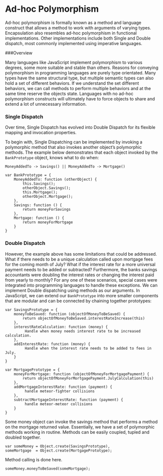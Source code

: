 # Ad-hoc Polymorphism

Ad-hoc polymorphism is formally known as a method and language construct 
that allows a method to work with arguments of varying types.
Encapsulation also resembles ad-hoc polymorphism in functional implementations. 
Other implementations include both Single and Double dispatch, most commonly 
implemented using imperative languages. 

###Overview

Many languages like JavaScript implement polymorphism to various degrees,
some more suitable and stable than others. Reasons for conveying polymorphism
in programming languages are purely type orientated. Many types have the same 
structural type, but multiple semantic types can also hold a set of different
behaviors. If we understand the set different behaviors, we can call methods to
perform multiple behaviors and at the same time reserve the objects state. 
Languages with no ad-hoc polymorphism constructs will ultimately have to force 
objects to share and extend a lot of unnecessary information.

### Single Dispatch

Over time, Single Dispatch has evolved into Double Dispatch for its flexible
mapping and invocation properties. 

To begin with, Single Dispatching can be implemented by invoking a polymorphic
method that also invokes another object’s polymorphic methods. 
The example below demonstrates that each object invoked by the ```BankPrototype```
object, knows what to do when:

```MoneyAddedTo -> Savings() || MoneyAddedTo -> Mortgage()```

```
var BankPrototype = {
	MoneyAddedTo: function (otherObject) {
		this.Savings();
		otherObject.Savings();
		this.Mortgage();
		otherObject.Mortgage();
	},
	Savings: function () {
		return moneyForSavings
	},
	Mortgage: function () {
		return moneyForMortgage
	}
}
```

### Double Dispatch

However, the example above has some limitations that could be addressed. 
What if there needs to be a unique calculation called upon mortgage fees
for the coming month of July? What if the interest rate for a more universal
payment needs to be added or subtracted? Furthermore, the banks savings 
accountants were doubling the interest rates or changing the interest paid 
from yearly to monthly? For any one of these scenarios, special cases were
integrated into programming languages to handle these exceptions. We can 
implement Double dispatching using methods as our arguments. In JavaScript, 
we can extend our `BankPrototype` into more smaller components that are 
modular and can be connected by chaining together prototypes: 

```
var SavingsPrototype = {
	moneyToBeSaved: function (objectOfMoneyToBeSaved) {
		return objectOfMoneyToBeSaved.interestRateIncrease(this)
	},
	interestRateCalculation: function (money) {
		 Handle when money needs interest rate to be increased calculation.
	},
	addInterestRate: function (money) {
		 Handle when the interest rate needs to be added to fees in July.
	}
}
```

```
var MortgagePrototype = {
	moneyForMortgage: function (objectOfMoneyForMortgagePayment) {
		return objectOfMoneyForMortgagePayment.JulyCalculation(this)
	},
	addMortgageInterestRate: function (payment) {
		 handle meteor-fighter collisions
	},
	subtractMortgageInterestRate: function (payment) {
		 handle meteor-meteor collisions
	}
}
```

Some money object can invoke the savings method that performs a 
method on the mortgage returned value. Essentially, we have a 
set of polymorphic methods working in routine. Methods can be 
easily coupled, tupled and doubled together.

```
var someMoney = Object.create(SavingsPrototype),
someMortgage  = Object.create(MortgagePrototype);
```

Method calling is done here.

`someMoney.moneyToBeSaved(someMortgage);`